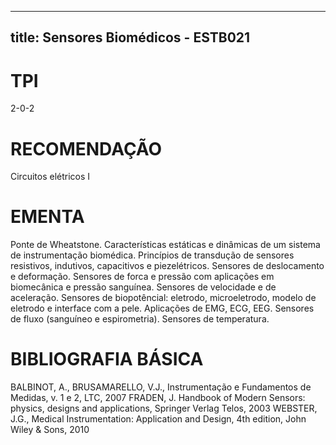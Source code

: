 
---
title: Sensores Biomédicos - ESTB021 
---

# TPI

2-0-2

# RECOMENDAÇÃO

Circuitos elétricos I

# EMENTA

Ponte de Wheatstone. Características estáticas e dinâmicas de um sistema de instrumentação biomédica. Princípios de transdução de sensores resistivos, indutivos, capacitivos e piezelétricos. Sensores de deslocamento e deformação. Sensores de forca e pressão com aplicações em biomecânica e pressão sanguínea. Sensores de velocidade e de aceleração. Sensores de biopotêncial: eletrodo, microeletrodo, modelo de eletrodo e interface com a pele. Aplicações de EMG, ECG, EEG. Sensores de fluxo (sanguíneo e espirometria). Sensores de temperatura.

# BIBLIOGRAFIA BÁSICA

BALBINOT, A., BRUSAMARELLO, V.J., Instrumentação e Fundamentos de Medidas, v. 1 e 2, LTC, 2007
FRADEN, J. Handbook of Modern Sensors: physics, designs and applications, Springer Verlag Telos, 2003
WEBSTER, J.G., Medical Instrumentation: Application and Design, 4th edition, John Wiley & Sons, 2010
        